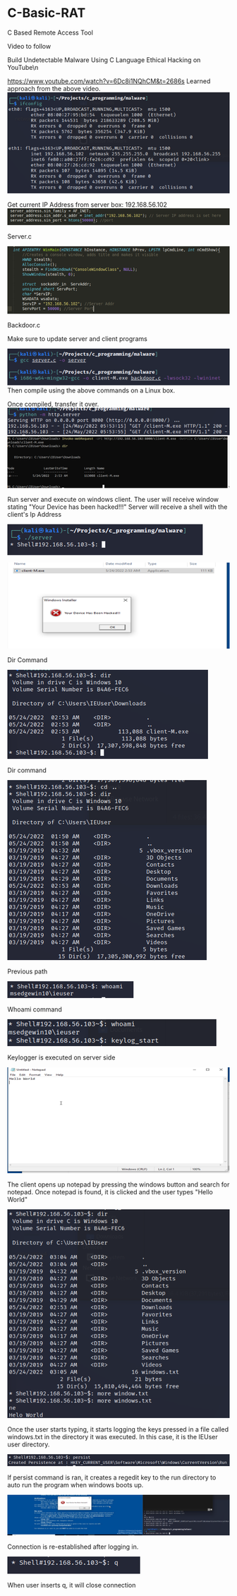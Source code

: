 # C-Basic-RAT
 C Based Remote Access Tool

Video to follow
 
Build Undetectable Malware Using C Language Ethical Hacking on YouTube\n

https://www.youtube.com/watch?v=6Dc8i1NQhCM&t=2686s 
Learned approach from the above video.
![Alt Pic 1](images/pic1.png)

 
Get current IP Address from server box: 192.168.56.102
 ![Alt Pic 2](images/pic2.png)
 
Server.c
 
![Alt Pic 3](images/pic3.png)
 
Backdoor.c 

Make sure to update server and client programs

 ![Alt Pic 4](images/pic4.png)
Then compile using the above commands on a Linux box.

 

Once compiled, transfer it over.
 ![Alt Pic 5](images/pic5.png)
 ![Alt Pic 6](images/pic6.png)
 



Run server and execute on windows client.  The user will receive window stating "Your Device has been hacked!!!"
Server will receive a shell with the client's Ip Address

![Alt Pic 7](images/pic7.png)

![Alt Pic 8](images/pic8.png)
 
Dir Command

![Alt Pic 9](images/pic9.png)

Dir command

![Alt Pic 10](images/pic10.png)

Previous path
 
![Alt Pic 11](images/pic11.png)

Whoami command
 
![Alt Pic 12](images/pic12.png)
 
Keylogger is executed on server side
 
![Alt Pic 13](images/pic13.png)

The client opens up notepad by pressing the windows button and search for notepad. Once notepad is found, it is clicked and the user types "Hello World"
 
![Alt Pic 14](images/pic14.png)

Once the user starts typing, it starts logging the keys pressed in a file called windows.txt in the directory it was executed.  In this case, it is the IEUser user directory.
 
![Alt Pic 15](images/pic15.png)

If persist command is ran, it creates a regedit key to the run directory to auto run the program when windows boots up.

![Alt Pic 16](images/pic16.png)
 
Connection is re-established after logging in.

![Alt Pic 17](images/pic17.png)
 
When user inserts q, it will close connection
 

